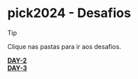 # pick2024 - Desafios
> [!TIP]  
Clique nas pastas para ir aos desafios.  

[**DAY-2**](/Days/day-2/README.md###estrutura-e-instrucoes-do-dockerfile)  
[**DAY-3**](/DAY-3/)  
